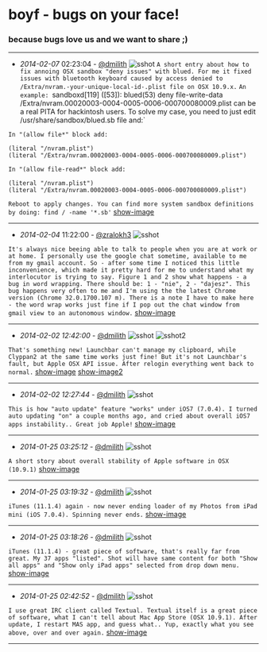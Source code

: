 
# boyf - bugs on your face!

### because bugs love us and we want to share ;)


---

* *2014-02-07* 02:23:04 - [@dmilith](https://twitter.com/dmilith) ![sshot](http://s.verknowsys.com/cc70d45768b5696952b00c119323e8c033222a5f.png)
`A short entry about how to fix annoing OSX sandbox "deny issues" with blued. For me it fixed issues with bluetooth keyboard caused by access denied to /Extra/nvram.-your-unique-local-id-.plist file on OSX 10.9.x.`
`An example: `sandboxd[119] ([53]): blued(53) deny file-write-data /Extra/nvram.00020003-0004-0005-0006-000700080009.plist can be a real PITA for hackintosh users. To solve my case, you need to just edit /usr/share/sandbox/blued.sb file and:`

`In "(allow file*" block add:`

```
(literal "/nvram.plist")
(literal "/Extra/nvram.00020003-0004-0005-0006-000700080009.plist")
```

`In "(allow file-read*" block add:`

```
(literal "/nvram.plist")
(literal "/Extra/nvram.00020003-0004-0005-0006-000700080009.plist")
```

`Reboot to apply changes. You can find more system sandbox definitions by doing: find / -name '*.sb'` [show-image](http://s.verknowsys.com/cc70d45768b5696952b00c119323e8c033222a5f.png)

---

* *2014-02-04* 11:22:00 - [@zralokh3](https://twitter.com/zralokh3) ![sshot](http://s.verknowsys.com/d74f2527a5e2caa5b9299a53f0e5be36228ed278.png)

`It's always nice beeing able to talk to people when you are at work or at home. I personally use the google chat sometime, available to me from my gmail account. So - after some time I noticed this little inconvenience, which made it pretty hard for me to understand what my interlocutor is trying to say. Figure 1 and 2 show what happens - a bug in word wrapping. There should be: 1 - "nie", 2 - "dajesz". This bug happens very often to me and I'm using the the latest Chrome version (Chrome 32.0.1700.107 m). There is a note I have to make here - the word wrap works just fine if I pop out the chat window from gmail view to an autonomous window.` [show-image](http://s.verknowsys.com/d74f2527a5e2caa5b9299a53f0e5be36228ed278.png)

---

* *2014-02-02 12:42:00* - [@dmilith](https://twitter.com/dmilith) ![sshot](http://s.verknowsys.com/5b0bf5e73edb16434e7fd9f1f4a0a407f5ec259a.png) ![sshot2](http://s.verknowsys.com/5a4b83227c27dfa2b8797767ebf6a3fdaf1ac008.png)

`That's something new! Launchbar can't manage my clipboard, while Clyppan2 at the same time works just fine! But it's not Launchbar's fault, but Apple OSX API issue. After relogin everything went back to normal.` [show-image](http://s.verknowsys.com/5b0bf5e73edb16434e7fd9f1f4a0a407f5ec259a.png) [show-image2](http://s.verknowsys.com/5a4b83227c27dfa2b8797767ebf6a3fdaf1ac008.png)

---

* *2014-02-02 12:27:44* - [@dmilith](https://twitter.com/dmilith) ![sshot](http://s.verknowsys.com/d6c7c8dfb5bca9efa2d15b7a0f075a39c5191177.png)

`This is how "auto update" feature "works" under iOS7 (7.0.4). I turned auto updating "on" a couple months ago, and cried about overall iOS7 apps instability.. Great job Apple!` [show-image](http://s.verknowsys.com/d6c7c8dfb5bca9efa2d15b7a0f075a39c5191177.png)

---

* *2014-01-25 03:25:12* - [@dmilith](https://twitter.com/dmilith) ![sshot](http://s.verknowsys.com/2da5b6fd06337dd0af52d3f371a1058669fab0ea.png)

`A short story about overall stability of Apple software in OSX (10.9.1)` [show-image](http://s.verknowsys.com/2da5b6fd06337dd0af52d3f371a1058669fab0ea.png)

---

* *2014-01-25 03:19:32* - [@dmilith](https://twitter.com/dmilith) ![sshot](http://s.verknowsys.com/969615c28e9d0ea1f89f235eeed7681a2d0f8c0c.png)

`iTunes (11.1.4) again - now never ending loader of my Photos from iPad mini (iOS 7.0.4). Spinning never ends.` [show-image](http://s.verknowsys.com/969615c28e9d0ea1f89f235eeed7681a2d0f8c0c.png)

---

* *2014-01-25 03:18:26* - [@dmilith](https://twitter.com/dmilith) ![sshot](http://s.verknowsys.com/5d8507bf8ad13d22c3db2874006a6e26fa8bcf38.png)

`iTunes (11.1.4) - great piece of software, that's really far from great. My 37 apps "listed". Shot will have same content for both "Show all apps" and "Show only iPad apps" selected from drop down menu.` [show-image](http://s.verknowsys.com/5d8507bf8ad13d22c3db2874006a6e26fa8bcf38.png)

---

* *2014-01-25 02:42:52* - [@dmilith](https://twitter.com/dmilith) ![sshot](http://s.verknowsys.com/5e02b6798fc10b846c558d52641d3b2296f95036.png)

`I use great IRC client called Textual. Textual itself is a great piece of software, what I can't tell about Mac App Store (OSX 10.9.1). After update, I restart MAS app, and guess what.. Yup, exactly what you see above, over and over again.` [show-image](http://s.verknowsys.com/5e02b6798fc10b846c558d52641d3b2296f95036.png)

---

